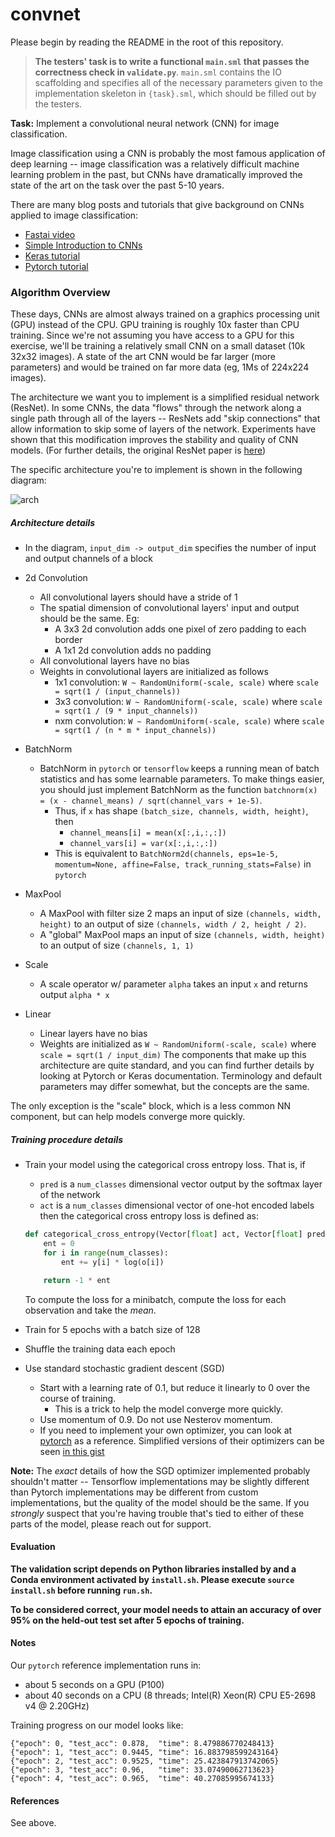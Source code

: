 # convnet

Please begin by reading the README in the root of this repository.

> __The testers' task is to write a functional `main.sml` that passes the
> correctness check in `validate.py`__.  `main.sml` contains the IO
> scaffolding and specifies all of the necessary parameters given to the
> implementation skeleton in `{task}.sml`, which should be filled out by the
> testers.

__Task:__ Implement a convolutional neural network (CNN) for image classification.

Image classification using a CNN is probably the most famous application of deep learning -- image classification was a relatively difficult machine learning problem in the past, but CNNs have dramatically improved the state of the art on the task over the past 5-10 years.

There are many blog posts and tutorials that give background on CNNs applied to image classification:
 - [Fastai video](https://course.fast.ai/videos/?lesson=1)
 - [Simple Introduction to CNNs](https://towardsdatascience.com/simple-introduction-to-convolutional-neural-networks-cdf8d3077bac)
 - [Keras tutorial](https://blog.keras.io/building-powerful-image-classification-models-using-very-little-data.html)
 - [Pytorch tutorial](https://pytorch.org/tutorials/beginner/blitz/cifar10_tutorial.html)

### Algorithm Overview

These days, CNNs are almost always trained on a graphics processing unit (GPU) instead of the CPU.  GPU training is roughly 10x faster than CPU training.  Since we're not assuming you have access to a GPU for this exercise, we'll be training a relatively small CNN on a small dataset (10k 32x32 images).  A state of the art CNN would be far larger (more parameters) and would be trained on far more data (eg, 1Ms of 224x224 images).

The architecture we want you to implement is a simplified residual network (ResNet).  In some CNNs, the data "flows" through the network along a single path through all of the layers -- ResNets add "skip connections" that allow information to skip some of layers of the network.  Experiments have shown that this modification improves the stability and quality of CNN models.  (For further details, the original ResNet paper is [here](https://arxiv.org/pdf/1512.03385.pdf))

The specific architecture you're to implement is shown in the following diagram:

![arch](docs/convnet_diagram.png)

##### Architecture details

- In the diagram, `input_dim -> output_dim` specifies the number of input and output channels of a block

- 2d Convolution
    - All convolutional layers should have a stride of 1
    - The spatial dimension of convolutional layers' input and output should be the same. Eg:
        - A 3x3 2d convolution adds one pixel of zero padding to each border
        - A 1x1 2d convolution adds no padding
    - All convolutional layers have no bias
    - Weights in convolutional layers are initialized as follows
        - 1x1 convolution: `W ~ RandomUniform(-scale, scale)` where `scale = sqrt(1 / (input_channels))`
        - 3x3 convolution: `W ~ RandomUniform(-scale, scale)` where `scale = sqrt(1 / (9 * input_channels))`
        - nxm convolution: `W ~ RandomUniform(-scale, scale)` where `scale = sqrt(1 / (n * m * input_channels))`

- BatchNorm
    - BatchNorm in `pytorch` or `tensorflow` keeps a running mean of batch statistics and has some learnable parameters.  To make things easier, you should just implement BatchNorm as the function `batchnorm(x) = (x - channel_means) / sqrt(channel_vars + 1e-5)`.  
      - Thus, if `x` has shape `(batch_size, channels, width, height)`, then 
        - `channel_means[i] = mean(x[:,i,:,:])`
        - `channel_vars[i] = var(x[:,i,:,:])`
      - This is equivalent to `BatchNorm2d(channels, eps=1e-5, momentum=None, affine=False, track_running_stats=False)` in `pytorch`

- MaxPool
    - A MaxPool with filter size 2 maps an input of size `(channels, width, height)` to an output of size `(channels, width / 2, height / 2)`.
    - A "global" MaxPool maps an input of size `(channels, width, height)` to an output of size `(channels, 1, 1)`

- Scale
    - A scale operator w/ parameter `alpha` takes an input `x` and returns output `alpha * x`

- Linear
    - Linear layers have no bias
    - Weights are initialized as `W ~ RandomUniform(-scale, scale)` where `scale = sqrt(1 / input_dim)`
The components that make up this architecture are quite standard, and you can find further details by looking at Pytorch or Keras documentation.  Terminology and default parameters may differ somewhat, but the concepts are the same.

The only exception is the "scale" block, which is a less common NN component, but can help models converge more quickly.

##### Training procedure details

- Train your model using the categorical cross entropy loss.  That is, if 
  - `pred` is a `num_classes` dimensional vector output by the softmax layer of the network
  - `act` is a `num_classes` dimensional vector of one-hot encoded labels
   then the categorical cross entropy loss is defined as:
  ```python
  def categorical_cross_entropy(Vector[float] act, Vector[float] pred):
      ent = 0
      for i in range(num_classes):
          ent += y[i] * log(o[i])

      return -1 * ent
  ```
  To compute the loss for a minibatch, compute the loss for each observation and take the _mean_.
  
- Train for 5 epochs with a batch size of 128
- Shuffle the training data each epoch
- Use standard stochastic gradient descent (SGD)
    - Start with a learning rate of 0.1, but reduce it linearly to 0 over the course of training.
      - This is a trick to help the model converge more quickly.
    - Use momentum of 0.9.  Do not use Nesterov momentum.
    - If you need to implement your own optimizer, you can look at [pytorch](https://pytorch.org/docs/stable/_modules/torch/optim/sgd.html) as a reference.  Simplified versions of their optimizers can be seen [in this gist](https://gist.github.com/bkj/77bf8eabb52b1dfac41c69085e07fd3d)

__Note:__ The _exact_ details of how the SGD optimizer implemented probably shouldn't matter -- Tensorflow implementations may be slightly different than Pytorch implementations may be different from custom implementations, but the quality of the model should be the same.  If you _strongly_ suspect that you're having trouble that's tied to either of these parts of the model, please reach out for support.

#### Evaluation

**The validation script depends on Python libraries installed by and a Conda
environment activated by `install.sh`. Please execute `source install.sh` before
running `run.sh`.**

__To be considered correct, your model needs to attain an accuracy of over 95% on the held-out test set after 5 epochs of training.__

#### Notes

Our `pytorch` reference implementation runs in:
  - about 5 seconds on a GPU (P100)
  - about 40 seconds on a CPU (8 threads; Intel(R) Xeon(R) CPU E5-2698 v4 @ 2.20GHz)

Training progress on our model looks like:
```
{"epoch": 0, "test_acc": 0.878,  "time": 8.479886770248413}
{"epoch": 1, "test_acc": 0.9445, "time": 16.883798599243164}
{"epoch": 2, "test_acc": 0.9525, "time": 25.423847913742065}
{"epoch": 3, "test_acc": 0.96,   "time": 33.07490062713623}
{"epoch": 4, "test_acc": 0.965,  "time": 40.27085995674133}
```

#### References

See above.
